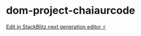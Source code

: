 # dom-project-chaiaurcode

[Edit in StackBlitz next generation editor ⚡️](https://stackblitz.com/~/github.com/Adi1807/dom-project-chaiaurcode)